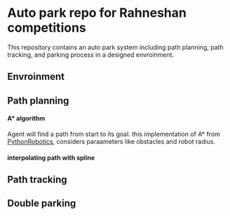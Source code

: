 # Auto park repo for Rahneshan competitions
This repository contains an auto park system including path planning, path tracking, and parking process in a designed envroinment.

## Envroinment

## Path planning

#### A* algorithm
Agent will find a path from start to its goal. this implementation of A* from [PythonRobotics](https://pythonrobotics.readthedocs.io/en/latest/modules/path_planning.html), considers paraameters like obstacles and robot radius.

#### interpolating path with spline

## Path tracking

## Double parking
